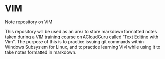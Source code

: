 # VIM
Note repository on VIM

This repository will be used as an area to store markdown formatted notes taken during a VIM training course on ACloudGuru called "Text Editing with Vim".  The purpose of this is to practice issuing git commands within Windows Subsystem for Linux, and to practice learning VIM while using it to take notes formatted in markdown.

